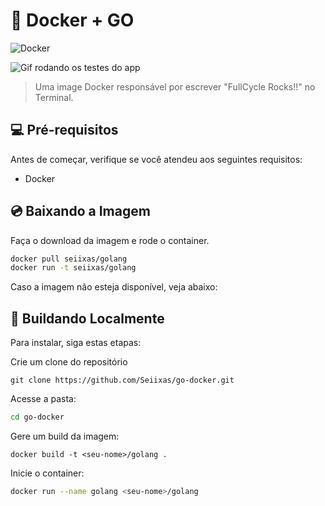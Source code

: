 # 🐳 Docker + GO

![Docker](https://img.shields.io/badge/docker-%230db7ed.svg?style=for-the-badge&logo=docker&logoColor=white)

<img src=".github/readme/thumbnail.gif" alt="Gif rodando os testes do app">

> Uma image Docker responsável por escrever "FullCycle Rocks!!" no Terminal.

## 💻 Pré-requisitos

Antes de começar, verifique se você atendeu aos seguintes requisitos:

- Docker

## 💿 Baixando a Imagem

Faça o download da imagem e rode o container.

```bash
docker pull seiixas/golang
docker run -t seiixas/golang
```

Caso a imagem não esteja disponível, veja abaixo:

## 🚀 Buildando Localmente

Para instalar, siga estas etapas:

Crie um clone do repositório

```
git clone https://github.com/Seiixas/go-docker.git
```

Acesse a pasta:

```bash
cd go-docker
```

Gere um build da imagem:

```
docker build -t <seu-nome>/golang .
```

Inicie o container:

```bash
docker run --name golang <seu-nome>/golang
```
